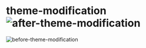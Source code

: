 # theme-modification![after-theme-modification](https://user-images.githubusercontent.com/92579647/163347411-55e8903e-df0d-4b7d-9cf5-884d1ba919ee.png)
![before-theme-modification](https://user-images.githubusercontent.com/92579647/163348070-818f913e-ea8c-49e0-bb35-e3e4a04b55c2.png)
